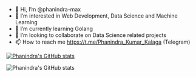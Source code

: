 - 👋 Hi, I’m @phanindra-max
- 👀 I’m interested in Web Development, Data Science and Machine Learning
- 🌱 I’m currently learning Golang
- 💞️ I’m looking to collaborate on Data Science related projects
- 📫 How to reach me https://t.me/Phanindra_Kumar_Kalaga (Telegram)

[![Phanindra's GitHub stats](https://github-readme-stats.vercel.app/api?username=phanindra-max&hide=contribs)](https://github.com/phanindra-max/github-readme-stats)

![Phanindra's GitHub stats](https://github-readme-stats.vercel.app/api?username=phanindra-max&show_icons=true)


<!---
phanindra-max/phanindra-max is a ✨ special ✨ repository because its `README.md` (this file) appears on your GitHub profile.
You can click the Preview link to take a look at your changes.
--->
